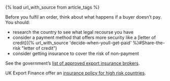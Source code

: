 {% load url_with_source from article_tags %}

Before you fulfil an order, think about what happens if a buyer doesn&rsquo;t pay. You should:

- research the country to see what legal recourse you have
- consider a payment method that offers more security like a [letter of credit]({% url_with_source 'decide-when-youll-get-paid' %}#Share-the-risk "letter of credit")
- consider getting insurance to cover the risk of non-payment 

See the government&rsquo;s [list of approved export insurance brokers](https://www.gov.uk/government/publications/uk-export-finance-insurance-list-of-approved-brokers/export-insurance-approved-brokers "UK Export Finance insurance: list of approved brokers"). 

UK Export Finance offer an [insurance policy for high risk countries](https://www.gov.uk/guidance/export-insurance-policy "Export Insurance Policy - GOV.UK").
